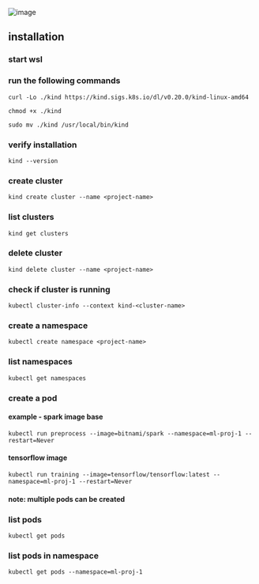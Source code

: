 ![image](https://github.com/user-attachments/assets/d9be7c0a-8c70-4e49-9cf2-1a63b912f128)

## installation
### start wsl
### run the following commands
```
curl -Lo ./kind https://kind.sigs.k8s.io/dl/v0.20.0/kind-linux-amd64
```
```
chmod +x ./kind
```
```
sudo mv ./kind /usr/local/bin/kind
```
### verify installation
```
kind --version
```
### create cluster
```
kind create cluster --name <project-name>
```
### list clusters
```
kind get clusters
```
### delete cluster
```
kind delete cluster --name <project-name>
```
### check if cluster is running
```
kubectl cluster-info --context kind-<cluster-name>
```
### create a namespace
```
kubectl create namespace <project-name>
```
### list namespaces
```
kubectl get namespaces
```

### create a pod
#### example - spark image base
```
kubectl run preprocess --image=bitnami/spark --namespace=ml-proj-1 --restart=Never
```
#### tensorflow image
```
kubectl run training --image=tensorflow/tensorflow:latest --namespace=ml-proj-1 --restart=Never
```
#### note: multiple pods can be created
### list pods
```
kubectl get pods
```
### list pods in namespace
```
kubectl get pods --namespace=ml-proj-1
```
